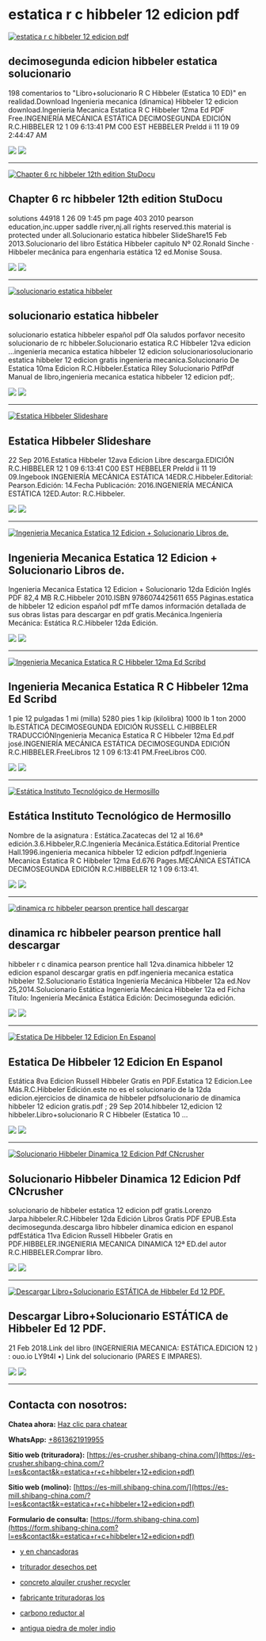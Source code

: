 # estatica r c hibbeler 12 edicion pdf

<a href="https://swt.shibang-china.com/?l=es&img&k=estatica+r+c+hibbeler+12+edicion+pdf" target="_blank">![estatica r c hibbeler 12 edicion pdf](http://static.shibang-china.com/all-800x300/1056.jpg)</a>

## decimosegunda edicion hibbeler estatica solucionario
198 comentarios to &quot;Libro+solucionario R C Hibbeler (Estatica 10 ED)&quot; en realidad.Download Ingenieria mecanica (dinamica) Hibbeler 12 edicion download.Ingenieria Mecanica Estatica R C Hibbeler 12ma Ed PDF Free.INGENIERÍA MECÁNICA ESTÁTICA DECIMOSEGUNDA EDICIÓN R.C.HIBBELER 12 1 09 6:13:41 PM C00 EST HEBBELER Preldd ii 11 19 09 2:44:47 AM


<a href="https://whatsapp.shibangsoft.com/WhatsApp.php" target="_blank" title="WhatsApp">![](http://static.shibang-china.com/icon/whatsapp.png)</a> <a href="https://swt.shibang-china.com/?l=es&icon&k=estatica+r+c+hibbeler+12+edicion+pdf" target="_blank">![](http://static.shibang-china.com/icon/chat-es.png)</a>

---

<a href="https://swt.shibang-china.com/?l=es&img&k=estatica+r+c+hibbeler+12+edicion+pdf" target="_blank">![Chapter 6 rc hibbeler 12th edition StuDocu](http://static.shibang-china.com/all-800x300/409.jpg)</a>

## Chapter 6 rc hibbeler 12th edition StuDocu
solutions 44918 1 26 09 1:45 pm page 403 2010 pearson education,inc.upper saddle river,nj.all rights reserved.this material is protected under all.Solucionario estatica hibbeler SlideShare15 Feb 2013.Solucionario del libro Estática Hibbeler capitulo Nº 02.Ronald Sinche &middot; Hibbeler mecânica para engenharia estática 12 ed.Monise Sousa.


<a href="https://whatsapp.shibangsoft.com/WhatsApp.php" target="_blank" title="WhatsApp">![](http://static.shibang-china.com/icon/whatsapp.png)</a> <a href="https://swt.shibang-china.com/?l=es&icon&k=estatica+r+c+hibbeler+12+edicion+pdf" target="_blank">![](http://static.shibang-china.com/icon/chat-es.png)</a>

---

<a href="https://swt.shibang-china.com/?l=es&img&k=estatica+r+c+hibbeler+12+edicion+pdf" target="_blank">![solucionario estatica hibbeler](http://static.shibang-china.com/all-800x300/323.jpg)</a>

## solucionario estatica hibbeler
solucionario estatica hibbeler español pdf Ola saludos porfavor necesito solucionario de rc hibbeler.Solucionario estatica R.C Hibbeler 12va edicion …ingenieria mecanica estatica hibbeler 12 edicion solucionariosolucionario estatica hibbeler 12 edicion gratis ingenieria mecanica.Solucionario De Estatica 10ma Edicion R.C.Hibbeler.Estatica Riley Solucionario PdfPdf Manual de libro,ingenieria mecanica estatica hibbeler 12 edicion pdf;.


<a href="https://whatsapp.shibangsoft.com/WhatsApp.php" target="_blank" title="WhatsApp">![](http://static.shibang-china.com/icon/whatsapp.png)</a> <a href="https://swt.shibang-china.com/?l=es&icon&k=estatica+r+c+hibbeler+12+edicion+pdf" target="_blank">![](http://static.shibang-china.com/icon/chat-es.png)</a>

---

<a href="https://swt.shibang-china.com/?l=es&img&k=estatica+r+c+hibbeler+12+edicion+pdf" target="_blank">![Estatica Hibbeler Slideshare](http://static.shibang-china.com/all-800x300/931.jpg)</a>

## Estatica Hibbeler Slideshare
22 Sep 2016.Estatica Hibbeler 12ava Edicion Libre descarga.EDICIÓN R.C.HIBBELER 12 1 09 6:13:41 C00 EST HEBBELER Preldd ii 11 19 09.Ingebook INGENIERÍA MECÁNICA ESTÁTICA 14EDR.C.Hibbeler.Editorial: Pearson.Edición: 14.Fecha Publicación: 2016.INGENIERÍA MECÁNICA ESTÁTICA 12ED.Autor: R.C.Hibbeler.


<a href="https://whatsapp.shibangsoft.com/WhatsApp.php" target="_blank" title="WhatsApp">![](http://static.shibang-china.com/icon/whatsapp.png)</a> <a href="https://swt.shibang-china.com/?l=es&icon&k=estatica+r+c+hibbeler+12+edicion+pdf" target="_blank">![](http://static.shibang-china.com/icon/chat-es.png)</a>

---

<a href="https://swt.shibang-china.com/?l=es&img&k=estatica+r+c+hibbeler+12+edicion+pdf" target="_blank">![Ingenieria Mecanica Estatica 12 Edicion + Solucionario Libros de.](http://static.shibang-china.com/all-800x300/327.jpg)</a>

## Ingenieria Mecanica Estatica 12 Edicion + Solucionario Libros de.
Ingenieria Mecanica Estatica 12 Edicion + Solucionario 12da Edición Inglés PDF 82,4 MB R.C.Hibbeler 2010.ISBN 9786074425611 655 Páginas.estatica de hibbeler 12 edicion español pdf mfTe damos información detallada de sus obras listas para descargar en pdf gratis.Mecánica.Ingeniería Mecánica: Estática R.C.Hibbeler 12da Edición.


<a href="https://whatsapp.shibangsoft.com/WhatsApp.php" target="_blank" title="WhatsApp">![](http://static.shibang-china.com/icon/whatsapp.png)</a> <a href="https://swt.shibang-china.com/?l=es&icon&k=estatica+r+c+hibbeler+12+edicion+pdf" target="_blank">![](http://static.shibang-china.com/icon/chat-es.png)</a>

---

<a href="https://swt.shibang-china.com/?l=es&img&k=estatica+r+c+hibbeler+12+edicion+pdf" target="_blank">![Ingenieria Mecanica Estatica R C Hibbeler 12ma Ed Scribd](http://static.shibang-china.com/all-800x300/715.jpg)</a>

## Ingenieria Mecanica Estatica R C Hibbeler 12ma Ed Scribd
1 pie 12 pulgadas 1 mi (milla) 5280 pies 1 kip (kilolibra) 1000 lb 1 ton 2000 lb.ESTÁTICA DECIMOSEGUNDA EDICIÓN RUSSELL C.HIBBELER TRADUCCIÓNIngenieria Mecanica Estatica R C Hibbeler 12ma Ed.pdf josé.INGENIERÍA MECÁNICA ESTÁTICA DECIMOSEGUNDA EDICIÓN R.C.HIBBELER.FreeLibros 12 1 09 6:13:41 PM.FreeLibros C00.


<a href="https://whatsapp.shibangsoft.com/WhatsApp.php" target="_blank" title="WhatsApp">![](http://static.shibang-china.com/icon/whatsapp.png)</a> <a href="https://swt.shibang-china.com/?l=es&icon&k=estatica+r+c+hibbeler+12+edicion+pdf" target="_blank">![](http://static.shibang-china.com/icon/chat-es.png)</a>

---

<a href="https://swt.shibang-china.com/?l=es&img&k=estatica+r+c+hibbeler+12+edicion+pdf" target="_blank">![Estática Instituto Tecnológico de Hermosillo](http://static.shibang-china.com/all-800x300/273.jpg)</a>

## Estática Instituto Tecnológico de Hermosillo
Nombre de la asignatura : Estática.Zacatecas del 12 al 16.6ª edición.3.6.Hibbeler,R.C.Ingeniería Mecánica.Estática.Editorial Prentice Hall.1996.ingenieria mecanica hibbeler 12 edicion pdfpdf.Ingenieria Mecanica Estatica R C Hibbeler 12ma Ed.676 Pages.MECÁNICA ESTÁTICA DECIMOSEGUNDA EDICIÓN R.C.HIBBELER 12 1 09 6:13:41.


<a href="https://whatsapp.shibangsoft.com/WhatsApp.php" target="_blank" title="WhatsApp">![](http://static.shibang-china.com/icon/whatsapp.png)</a> <a href="https://swt.shibang-china.com/?l=es&icon&k=estatica+r+c+hibbeler+12+edicion+pdf" target="_blank">![](http://static.shibang-china.com/icon/chat-es.png)</a>

---

<a href="https://swt.shibang-china.com/?l=es&img&k=estatica+r+c+hibbeler+12+edicion+pdf" target="_blank">![dinamica rc hibbeler pearson prentice hall descargar](http://static.shibang-china.com/all-800x300/599.jpg)</a>

## dinamica rc hibbeler pearson prentice hall descargar
hibbeler r c dinamica pearson prentice hall 12va.dinamica hibbeler 12 edicion espanol descargar gratis en pdf.ingenieria mecanica estatica hibbeler 12.Solucionario Estática Ingeniería Mecánica Hibbeler 12a ed.Nov 25,2014.Solucionario Estática Ingeniería Mecánica Hibbeler 12a ed Ficha Título: Ingeniería Mecánica Estática Edición: Decimosegunda edición.


<a href="https://whatsapp.shibangsoft.com/WhatsApp.php" target="_blank" title="WhatsApp">![](http://static.shibang-china.com/icon/whatsapp.png)</a> <a href="https://swt.shibang-china.com/?l=es&icon&k=estatica+r+c+hibbeler+12+edicion+pdf" target="_blank">![](http://static.shibang-china.com/icon/chat-es.png)</a>

---

<a href="https://swt.shibang-china.com/?l=es&img&k=estatica+r+c+hibbeler+12+edicion+pdf" target="_blank">![Estatica De Hibbeler 12 Edicion En Espanol](http://static.shibang-china.com/all-800x300/309.jpg)</a>

## Estatica De Hibbeler 12 Edicion En Espanol
Estática 8va Edicion Russell Hibbeler Gratis en PDF.Estatica 12 Edicion.Lee Más.R.C.Hibbeler Edición.este no es el solucionario de la 12da edicion.ejercicios de dinamica de hibbeler pdfsolucionario de dinamica hibbeler 12 edicion gratis.pdf ; 29 Sep 2014.hibbeler 12,edicion 12 hibbeler.Libro+solucionario R C Hibbeler (Estatica 10 …


<a href="https://whatsapp.shibangsoft.com/WhatsApp.php" target="_blank" title="WhatsApp">![](http://static.shibang-china.com/icon/whatsapp.png)</a> <a href="https://swt.shibang-china.com/?l=es&icon&k=estatica+r+c+hibbeler+12+edicion+pdf" target="_blank">![](http://static.shibang-china.com/icon/chat-es.png)</a>

---

<a href="https://swt.shibang-china.com/?l=es&img&k=estatica+r+c+hibbeler+12+edicion+pdf" target="_blank">![Solucionario Hibbeler Dinamica 12 Edicion Pdf CNcrusher](http://static.shibang-china.com/all-800x300/1245.jpg)</a>

## Solucionario Hibbeler Dinamica 12 Edicion Pdf CNcrusher
solucionario de hibbeler estatica 12 edicion pdf gratis.Lorenzo Jarpa.hibbeler.R.C.Hibbeler 12da Edición Libros Gratis PDF EPUB.Esta decimosegunda.descarga libro hibbeler dinamica edicion en espanol pdfEstática 11va Edicion Russell Hibbeler Gratis en PDF.HIBBELER.INGENIERIA MECANICA DINAMICA 12ª ED.del autor R.C.HIBBELER.Comprar libro.


<a href="https://whatsapp.shibangsoft.com/WhatsApp.php" target="_blank" title="WhatsApp">![](http://static.shibang-china.com/icon/whatsapp.png)</a> <a href="https://swt.shibang-china.com/?l=es&icon&k=estatica+r+c+hibbeler+12+edicion+pdf" target="_blank">![](http://static.shibang-china.com/icon/chat-es.png)</a>

---

<a href="https://swt.shibang-china.com/?l=es&img&k=estatica+r+c+hibbeler+12+edicion+pdf" target="_blank">![Descargar Libro+Solucionario ESTÁTICA de Hibbeler Ed 12 PDF.](http://static.shibang-china.com/all-800x300/854.jpg)</a>

## Descargar Libro+Solucionario ESTÁTICA de Hibbeler Ed 12 PDF.
21 Feb 2018.Link del libro (INGERNIERIA MECANICA: ESTÁTICA.EDICION 12 ) : ouo.io LY9t4I •) Link del solucionario (PARES E IMPARES).

<a href="https://whatsapp.shibangsoft.com/WhatsApp.php" target="_blank" title="WhatsApp">![](http://static.shibang-china.com/icon/whatsapp.png)</a> <a href="https://swt.shibang-china.com/?l=es&icon&k=estatica+r+c+hibbeler+12+edicion+pdf" target="_blank">![](http://static.shibang-china.com/icon/chat-es.png)</a>

---
## Contacta con nosotros:

**Chatea ahora:** [Haz clic para chatear](https://swt.shibang-china.com?l=es&contact&k=estatica+r+c+hibbeler+12+edicion+pdf)

**WhatsApp:**  [+8613621919955](https://whatsapp.shibangsoft.com/WhatsApp.php)

**Sitio web (trituradora):** [https://es-crusher.shibang-china.com/](https://es-crusher.shibang-china.com/?l=es&contact&k=estatica+r+c+hibbeler+12+edicion+pdf)

**Sitio web (molino):** [https://es-mill.shibang-china.com/](https://es-mill.shibang-china.com/?l=es&contact&k=estatica+r+c+hibbeler+12+edicion+pdf)

**Formulario de consulta:** [https://form.shibang-china.com](https://form.shibang-china.com?l=es&contact&k=estatica+r+c+hibbeler+12+edicion+pdf)

* [y en chancadoras](../64/y%20en%20chancadoras.md)

* [triturador desechos pet](../52/triturador%20desechos%20pet.md)

* [concreto alquiler crusher recycler](../60/concreto%20alquiler%20crusher%20recycler.md)

* [fabricante trituradoras los](../65/fabricante%20trituradoras%20los.md)

* [carbono reductor al](../62/carbono%20reductor%20al.md)

* [antigua piedra de moler indio](../56/antigua%20piedra%20de%20moler%20indio.md)